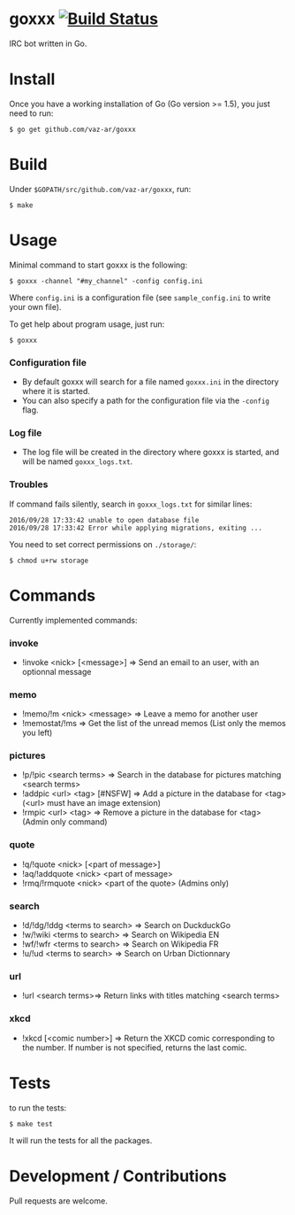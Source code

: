 goxxx  [![Build Status](https://travis-ci.org/vaz-ar/goxxx.svg)](https://travis-ci.org/vaz-ar/goxxx)
=====

IRC bot written in Go.

Install
=======

Once you have a working installation of Go (Go version >= 1.5), you just need to run:

```
$ go get github.com/vaz-ar/goxxx
```

Build
=======

Under `$GOPATH/src/github.com/vaz-ar/goxxx`, run:

```
$ make
```

Usage
=====

Minimal command to start goxxx is the following:

```
$ goxxx -channel "#my_channel" -config config.ini
```

Where `config.ini` is a configuration file (see `sample_config.ini` to write your own file).

To get help about program usage, just run:
```
$ goxxx
```

### Configuration file
- By default goxxx will search for a file named `goxxx.ini` in the directory where it is started.
- You can also specify a path for the configuration file via the `-config` flag.

### Log file
- The log file will be created in the directory where goxxx is started, and will be named `goxxx_logs.txt`.

### Troubles
If command fails silently, search in `goxxx_logs.txt` for similar lines:

```
2016/09/28 17:33:42 unable to open database file
2016/09/28 17:33:42 Error while applying migrations, exiting ...
```

You need to set correct permissions on `./storage/`:

```
$ chmod u+rw storage
```

Commands
=====

Currently implemented commands:

### invoke
- !invoke \<nick\> \[\<message\>\] => Send an email to an user, with an optionnal message

### memo
- !memo/!m \<nick\> \<message\> => Leave a memo for another user
- !memostat/!ms => Get the list of the unread memos (List only the memos you left)

### pictures
- !p/!pic \<search terms\> => Search in the database for pictures matching \<search terms\>
- !addpic \<url\> \<tag\> \[#NSFW\] => Add a picture in the database for \<tag\> (\<url\> must have an image extension)
- !rmpic \<url\> \<tag\> => Remove a picture in the database for \<tag\> (Admin only command)

### quote
- !q/!quote \<nick\> \[\<part of message\>\]
- !aq/!addquote \<nick\> \<part of message\>
- !rmq/!rmquote \<nick\> \<part of the quote\> (Admins only)

### search
- !d/!dg/!ddg \<terms to search\> => Search on DuckduckGo
- !w/!wiki \<terms to search\> => Search on Wikipedia EN
- !wf/!wfr \<terms to search\> => Search on Wikipedia FR
- !u/!ud \<terms to search\> => Search on Urban Dictionnary

### url
- !url \<search terms\>=> Return links with titles matching \<search terms\>

### xkcd
- !xkcd \[\<comic number\>\] => Return the XKCD comic corresponding to the number. If number is not specified, returns the last comic.

Tests
=====

to run the tests:
```
$ make test
```
It will run the tests for all the packages.


Development / Contributions
=====

Pull requests are welcome.
